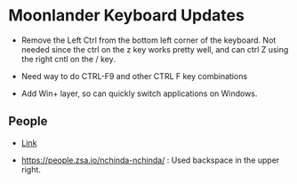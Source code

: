# Moonlander Keyboard Updates

- Remove the Left Ctrl from the bottom left corner of the keyboard. Not
  needed since the ctrl on the z key works pretty well, and can ctrl Z
  using the right cntl on the / key.

- Need way to do CTRL-F9 and other CTRL F key combinations

- Add Win+<Num> layer, so can quickly switch applications on Windows.

## People

- [Link](https://people.zsa.io)

- https://people.zsa.io/nchinda-nchinda/ : Used backspace in the upper
  right.
